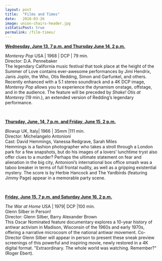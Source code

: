 ```yaml
---
layout: post
title:  "Films and Times"
date:   2018-03-26
image: union-chairs-header.jpg
isStaticPost: true
permalink: /film-times/
---
```

**<u>Wednesday, June 13, 7 p.m. and Thursday June 14, 2 p.m.</u>**

_Monterey Pop_ USA | 1968 | DCP | 79 min. <br>
Director: D.A. Pennebaker <br>
The legendary California music festival that took place at the height of the Summer
of Love contains ever-awesome performances by Jimi Hendrix, Janis Joplin, the Who,
Otis Redding, Simon and Garfunkel, and others. Recently enhanced with a 5.1 stereo
soundtrack and a 4K DCP image, _Monterey Pop_ allows you to experience the
dynamism onstage, offstage, and in the audience. The feature will be preceded by
_Shake! Otis at Monterey_ (19 min.), an extended version of Redding’s legendary
performance.

<br>

**<u>Thursday, June, 14, 7 p.m. and Friday, June 15, 2 p.m.</u>**

_Blowup_ UK, Italy| 1966 | 35mm |111 min. <br>
Director: Michelangelo Antonioni <br>
Cast: David Hemmings, Vanessa Redgrave, Sarah Miles <br>
Hemmings is a fashion photographer who takes a stroll through a London park for a
few snapshots, but do his images of a lovers’ lunchtime tryst also offer clues to a
murder? Perhaps the ultimate statement on fear and alienation in the big city,
Antonioni’s international box office smash was a taboo breaker in terms of full
frontal nudity, as well as a gripping existential mystery. The score is by Herbie
Hancock and The Yardbirds (featuring Jimmy Page) appear in a memorable party
scene.

<br>

**<u>Friday, June 15, 7 p.m. and Saturday June 16, 2 p.m.</u>**

_The War at Home_ USA | 1979| DCP |100 min. <br>
Glenn Silber in Person! <br>
Director: Glenn Silber, Barry Alexander Brown <br>
This Oscar Nominated feature documentary explores a 10-year history of antiwar
activism in Madison, Wisconsin of the 1960s and early 1970s, offering a narrative
microcosm of the national antiwar movement. Co-Director Glenn Silber will appear
in person to present these sneak preview screenings of this powerful and inspiring
movie, newly restored in a 4K digital format. "Extraordinary. The whole world was
watching. Remember?" (Roger Ebert).
